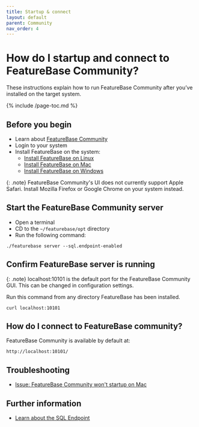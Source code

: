 ```yaml
---
title: Startup & connect
layout: default
parent: Community
nav_order: 4
---
```


# How do I startup and connect to FeatureBase Community?

These instructions explain how to run FeatureBase Community after you’ve installed on the target system.

{% include /page-toc.md %}

## Before you begin

* Learn about [FeatureBase Community](/docs/community/com-home)
* Login to your system
* Install FeatureBase on the system:
  * [Install FeatureBase on Linux](/docs/community/com-install-linux)
  * [Install FeatureBase on Mac](/docs/community/com-install-mac)
  * [Install FeatureBase on Windows](/docs/community/com-install-windows)


{: .note}
FeatureBase Community's UI does not currently support Apple Safari. Install Mozilla Firefox or Google Chrome on your system instead.

## Start the FeatureBase Community server

* Open a terminal
* CD to the `~/featurebase/opt` directory
* Run the following command:

```
./featurebase server --sql.endpoint-enabled
```

## Confirm FeatureBase server is running

{: .note}
localhost:10101 is the default port for the FeatureBase Community GUI. This can be changed in configuration settings.

Run this command from any directory FeatureBase has been installed.

```
curl localhost:10101
```
## How do I connect to FeatureBase community?

FeatureBase Community is available by default at:

```
http://localhost:10101/
```

## Troubleshooting

* [Issue: FeatureBase Community won't startup on Mac](/docs/community/com-troubleshooting/com-issue-mac)

## Further information

* [Learn about the SQL Endpoint](/docs/community/com-config/com-config-cli-enable-sql-endpoint)
